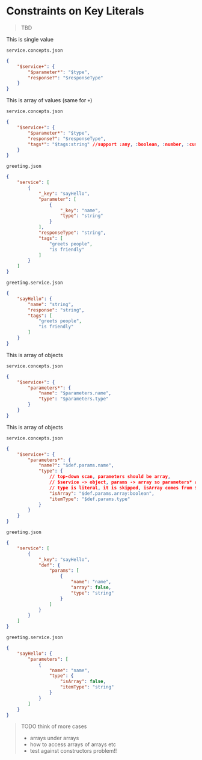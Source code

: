 # Constraints on Key Literals

> TBD

This is single value

`service.concepts.json`

```json
{
    "$service+": {
        "$parameter*": "$type",
        "response?": "$responseType"
    }
}
```

This is array of values (same for `+`)

`service.concepts.json`

```json
{
    "$service+": {
        "$parameter*": "$type",
        "response?": "$responseType",
        "tags*": "$tags:string" //support :any, :boolean, :number, :customType
    }
}
```

`greeting.json`

```json
{
    "service": [
        {
            "_key": "sayHello",
            "parameter": [
                {
                    "_key": "name",
                    "type": "string"
                }
            ],
            "responseType": "string",
            "tags": [
                "greets people",
                "is friendly"
            ]
        }
    ]
}
```

`greeting.service.json`

```json
{
    "sayHello": {
        "name": "string",
        "response": "string",
        "tags": [
            "greets people",
            "is friendly"
        ]
    }
}
```

This is array of objects

`service.concepts.json`

```json
{
    "$service+": {
        "parameters*": {
            "name": "$parameters.name",
            "type": "$parameters.type"
        }
    }
}
```

This is array of objects

`service.concepts.json`

```json
{
    "$service+": {
        "parameters*": {
            "name?": "$def.params.name",
            "type": {
                // top-down scan, parameters should be array,
                // $service -> object, params -> array so parameters* array is at $service.params
                // type is literal, it is skipped, isArray comes from $service.params[i].array
                "isArray": "$def.params.array:boolean", 
                "itemType": "$def.params.type"
            }
        }
    }
}
```

`greeting.json`

```json
{
    "service": [
        {
            "_key": "sayHello",
            "def": {
                "params": [
                    {
                        "name": "name",
                        "array": false,
                        "type": "string"
                    }
                ]
            }
        }
    ]
}
```

`greeting.service.json`

```json
{
    "sayHello": {
        "parameters": [
            {
                "name": "name",
                "type": {
                    "isArray": false,
                    "itemType": "string"
                }
            }
        ]
    }
}
```

> TODO think of more cases
>
> - arrays under arrays
> - how to access arrays of arrays etc
> - test against constructors problem!!
